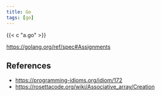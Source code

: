 ```yaml
---
title: Go
tags: [go]
---
```


{{< c "a.go" >}}

<https://golang.org/ref/spec#Assignments>

## References

- <https://programming-idioms.org/idiom/172>
- <https://rosettacode.org/wiki/Associative_array/Creation>
